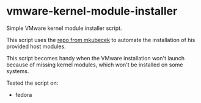 # vmware-kernel-module-installer
Simple VMware kernel module installer script.

This script uses the [repo from mkubecek](https://github.com/mkubecek/vmware-host-modules) to automate the installation of his provided host modules.

This script becomes handy when the VMware installation won't launch because of missing kernel modules, which won't be installed on some systems.

Tested the script on:
- fedora
